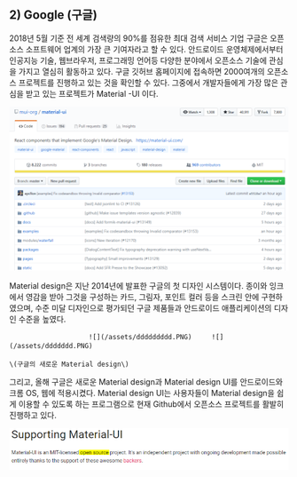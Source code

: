 ## **2\) Google \(구글\)**

2018년 5월 기준 전 세계 검색량의 90%를 점유한 최대 검색 서비스 기업 구글은 오픈 소스 소프트웨어 업계의 가장 큰 기여자라고 할 수 있다. 안드로이드 운영체제에서부터 인공지능 기술, 웹브라우저, 프로그래밍 언어등 다양한 분야에서 오픈소스 기술에 관심을 가지고 열심히 활동하고 있다. 구글 깃허브 홈페이지에 접속하면 2000여개의 오픈소스 프로젝트를 진행하고 있는 것을 확인할 수 있다. 그중에서 개발자들에게 가장 많은 관심을 받고 있는 프로젝트가 Material -UI 이다.

![](/assets/dddd.PNG)

Material design은 지난 2014년에 발표한 구글의 첫 디자인 시스템이다. 종이와 잉크에서 영감을 받아 그것을 구성하는 카드, 그림자, 포인트 컬러 등을 스크린 안에 구현하였으며, 수준 미달 디자인으로 평가되던 구글 제품들과 안드로이드 애플리케이션의 디자인 수준을 높였다.

```
                    ![](/assets/ddddddddd.PNG)     ![](/assets/ddddddd.PNG)  
                                                                      \(구글의 새로운 Material design\)
```

그리고, 올해 구글은 새로운 Material design과 Material design UI를 안드로이드와 크롬 OS, 웹에 적용시켰다. Material design UI는 사용자들이 Material design을 쉽게 이용할 수 있도록 하는 프로그램으로 현재 Github에서 오픈소스 프로젝트를 활발히 진행하고 있다.

![](/assets/material.PNG)

